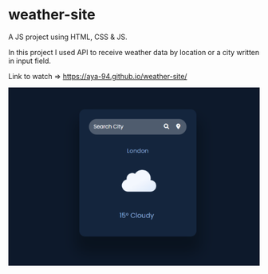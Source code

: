 # weather-site

A JS project using HTML, CSS & JS.

In this project I used API to receive weather data by location or a city written in input field.

Link to watch => https://aya-94.github.io/weather-site/

![](./icons/weather-site-img.png)
